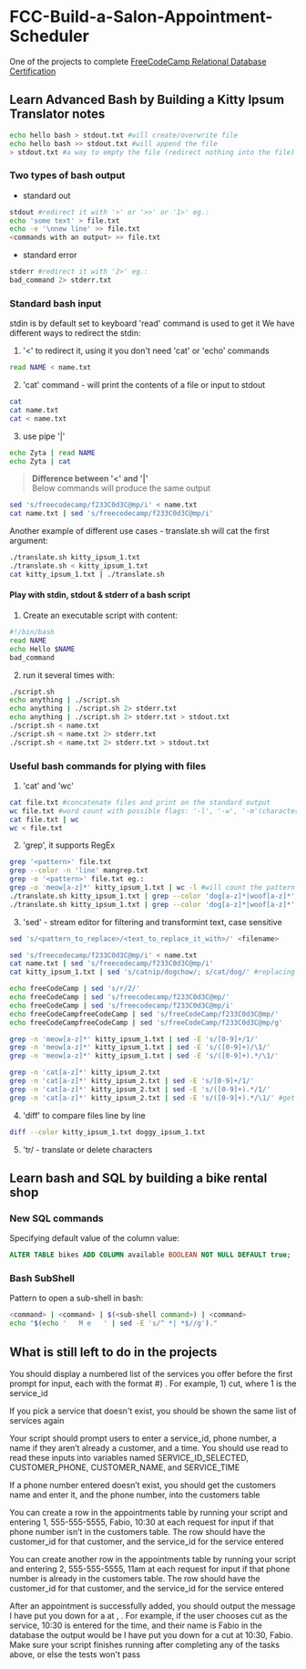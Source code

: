 # FCC-Build-a-Salon-Appointment-Scheduler
One of the projects to complete [FreeCodeCamp Relational Database Certification](https://www.freecodecamp.org/learn/relational-database/)

## Learn Advanced Bash by Building a Kitty Ipsum Translator notes

```sh
echo hello bash > stdout.txt #will create/overwrite file
echo hello bash >> stdout.txt #will append the file
> stdout.txt #a way to empty the file (redirect nothing into the file)
```

### Two types of bash output
- standard out
```sh
stdout #redirect it with '>' or '>>' or '1>' eg.:
echo 'some text' > file.txt
echo -e '\nnew line' >> file.txt
<commands with an output> >> file.txt
```
- standard error
```sh
stderr #redirect it with '2>' eg.:
bad_command 2> stderr.txt
```

### Standard bash input
stdin is by default set to keyboard
'read' command is used to get it
We have different ways to redirect the stdin:
1. '<' to redirect it, using it you don't need 'cat' or 'echo' commands
```sh
read NAME < name.txt
```
2. 'cat' command - will print the contents of a file or input to stdout
```sh
cat
cat name.txt
cat < name.txt
```
3. use pipe '|'
```sh
echo Zyta | read NAME
echo Zyta | cat
```
> **Difference between '<' and '|'**
> <br>Below commands will produce the same output
```sh
sed 's/freecodecamp/f233C0d3C@mp/i' < name.txt
cat name.txt | sed 's/freecodecamp/f233C0d3C@mp/i'
```

Another example of different use cases - translate.sh will cat the first argument:
```sh
./translate.sh kitty_ipsum_1.txt
./translate.sh < kitty_ipsum_1.txt
cat kitty_ipsum_1.txt | ./translate.sh
```


#### Play with stdin, stdout & stderr of a bash script
1. Create an executable script with content:
```sh
#!/bin/bash
read NAME
echo Hello $NAME
bad_command
```
2. run it several times with:
```sh
./script.sh
echo anything | ./script.sh
echo anything | ./script.sh 2> stderr.txt
echo anything | ./script.sh 2> stderr.txt > stdout.txt
./script.sh < name.txt
./script.sh < name.txt 2> stderr.txt
./script.sh < name.txt 2> stderr.txt > stdout.txt
```

### Useful bash commands for plying with files
1. 'cat' and 'wc'
```sh
cat file.txt #concatenate files and print on the standard output
wc file.txt #word count with possible flags: '-l', '-w', '-m'(characters)
cat file.txt | wc
wc < file.txt
```
2. 'grep', it supports RegEx
```sh
grep '<pattern>' file.txt
grep --color -n 'line' mangrep.txt
grep -o '<pattern>' file.txt eg.:
grep -o 'meow[a-z]*' kitty_ipsum_1.txt | wc -l #will count the pattern appearence
./translate.sh kitty_ipsum_1.txt | grep --color 'dog[a-z]*|woof[a-z]*'
./translate.sh kitty_ipsum_1.txt | grep --color 'dog[a-z]*|woof[a-z]*' -E
```

3. 'sed' - stream editor for filtering and transformint text, case sensitive
```sh
sed 's/<pattern_to_replace>/<text_to_replace_it_with>/' <filename>

sed 's/freecodecamp/f233C0d3C@mp/i' < name.txt
cat name.txt | sed 's/freecodecamp/f233C0d3C@mp/i'
cat kitty_ipsum_1.txt | sed 's/catnip/dogchow/; s/cat/dog/' #replacing many stuff at once

echo freeCodeCamp | sed 's/r/2/'
echo freeCodeCamp | sed 's/freecodecamp/f233C0d3C@mp/'
echo freeCodeCamp | sed 's/freecodecamp/f233C0d3C@mp/i'
echo freeCodeCampfreeCodeCamp | sed 's/freeCodeCamp/f233C0d3C@mp/'
echo freeCodeCampfreeCodeCamp | sed 's/freeCodeCamp/f233C0d3C@mp/g'

grep -n 'meow[a-z]*' kitty_ipsum_1.txt | sed -E 's/[0-9]+/1/'
grep -n 'meow[a-z]*' kitty_ipsum_1.txt | sed -E 's/([0-9]+)/\1/'
grep -n 'meow[a-z]*' kitty_ipsum_1.txt | sed -E 's/([0-9]+).*/\1/'

grep -n 'cat[a-z]*' kitty_ipsum_2.txt
grep -n 'cat[a-z]*' kitty_ipsum_2.txt | sed -E 's/[0-9]+/1/'
grep -n 'cat[a-z]*' kitty_ipsum_2.txt | sed -E 's/([0-9]+).*/1/'
grep -n 'cat[a-z]*' kitty_ipsum_2.txt | sed -E 's/([0-9]+).*/\1/' #get line numbers that pattern appears on
```
4. 'diff' to compare files line by line
```sh
diff --color kitty_ipsum_1.txt doggy_ipsum_1.txt
```

5. 'tr/ - translate or delete characters



## Learn bash and SQL by building a bike rental shop

### New SQL commands
Specifying default value of the column value:<br>
```sql
ALTER TABLE bikes ADD COLUMN available BOOLEAN NOT NULL DEFAULT true;
```

### Bash SubShell
Pattern to open a sub-shell in bash:
```sh
<command> | <command> | $(<sub-shell command>) | <command>
echo "$(echo '   M e   ' | sed -E 's/^ *| *$//g')."
```

## What is still left to do in the projects
You should display a numbered list of the services you offer before the first prompt for input, each with the format #) <service>. For example, 1) cut, where 1 is the service_id

If you pick a service that doesn't exist, you should be shown the same list of services again

Your script should prompt users to enter a service_id, phone number, a name if they aren’t already a customer, and a time. You should use read to read these inputs into variables named SERVICE_ID_SELECTED, CUSTOMER_PHONE, CUSTOMER_NAME, and SERVICE_TIME

If a phone number entered doesn’t exist, you should get the customers name and enter it, and the phone number, into the customers table

You can create a row in the appointments table by running your script and entering 1, 555-555-5555, Fabio, 10:30 at each request for input if that phone number isn’t in the customers table. The row should have the customer_id for that customer, and the service_id for the service entered

You can create another row in the appointments table by running your script and entering 2, 555-555-5555, 11am at each request for input if that phone number is already in the customers table. The row should have the customer_id for that customer, and the service_id for the service entered

After an appointment is successfully added, you should output the message I have put you down for a <service> at <time>, <name>. For example, if the user chooses cut as the service, 10:30 is entered for the time, and their name is Fabio in the database the output would be I have put you down for a cut at 10:30, Fabio. Make sure your script finishes running after completing any of the tasks above, or else the tests won't pass











